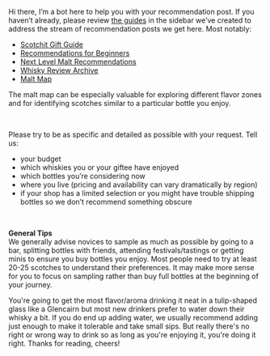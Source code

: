 Hi there, I’m a bot here to help you with your recommendation post. If you haven’t already, please review [the guides](https://docs.google.com/document/d/186_ANEKW8yGvvLAcjKve6tvqqBIcMGUg9-mKU5KACZk/edit) in the sidebar we’ve created to address the stream of recommendation posts we get here. Most notably:

* [Scotchit Gift Guide](https://www.reddit.com/r/Scotch/comments/2oefhq/the_2014_scotchit_holiday_shopping_guide/)
* [Recommendations for Beginners](https://docs.google.com/document/d/1PX70tHEc5v-Te8FiCLmRfmHel6Er5YZP_TnYKAdTAVo/edit)
* [Next Level Malt Recommendations](https://docs.google.com/document/d/1ZPGmllteXF99KcQgjcNwgdY7_DCEQ8Cdil1IJklKoUE/edit#heading=h.i23il3ual5dx)
* [Whisky Review Archive](https://docs.google.com/spreadsheets/d/1X1HTxkI6SqsdpNSkSSivMzpxNT-oeTbjFFDdEkXD30o/edit#gid=695409533&fvid=484110565)
* [Malt Map](http://scotchgit.bitbucket.io/)

The malt map can be especially valuable for exploring different flavor zones and for identifying scotches similar to a particular bottle you enjoy.

&nbsp;

Please try to be as specific and detailed as possible with your request. Tell us:

* your budget
* which whiskies you or your giftee have enjoyed
* which bottles you’re considering now
* where you live (pricing and availability can vary dramatically by region)
* if your shop has a limited selection or you might have trouble shipping bottles so we don’t recommend something obscure

&nbsp;

**General Tips**    
We generally advise novices to sample as much as possible by going to a bar, splitting bottles with friends, attending festivals/tastings or getting minis to ensure you buy bottles you enjoy. Most people need to try at least 20-25 scotches to understand their preferences. It may make more sense for you to focus on sampling rather than buy full bottles at the beginning of your journey.

You're going to get the most flavor/aroma drinking it neat in a tulip-shaped glass like a Glencairn but most new drinkers prefer to water down their whisky a bit. If you do end up adding water, we usually recommend adding just enough to make it tolerable and take small sips. But really there's no right or wrong way to drink so as long as you're enjoying it, you're doing it right. Thanks for reading, cheers!
